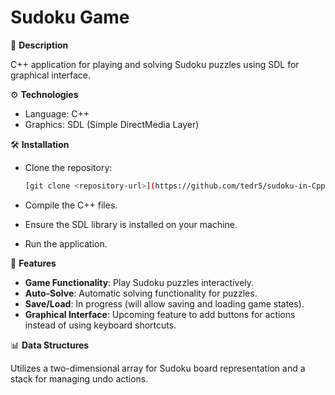 # Sudoku Game

📖 **Description**

C++ application for playing and solving Sudoku puzzles using SDL for graphical interface.

⚙️ **Technologies**

- Language: C++
- Graphics: SDL (Simple DirectMedia Layer)

🛠️ **Installation**

- Clone the repository:
  
  ```bash
  [git clone <repository-url>](https://github.com/tedr5/sudoku-in-Cpp.git)
- Compile the C++ files.
- Ensure the SDL library is installed on your machine.
- Run the application.

🚀 **Features**

- **Game Functionality**: Play Sudoku puzzles interactively.
- **Auto-Solve**: Automatic solving functionality for puzzles.
- **Save/Load**: In progress (will allow saving and loading game states).
- **Graphical Interface**: Upcoming feature to add buttons for actions instead of using keyboard shortcuts.

📊 **Data Structures**

Utilizes a two-dimensional array for Sudoku board representation and a stack for managing undo actions.

